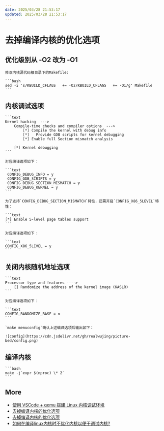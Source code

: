 ```yaml
---
date: 2025/03/28 21:53:17
updated: 2025/03/28 21:53:17
---
```


# 去掉编译内核的优化选项

## 优化级别从 -O2 改为 -O1

    修改内核源代码根目录下的Makefile:

    ```bash
    sed -i 's/KBUILD_CFLAGS   += -O2/KBUILD_CFLAGS   += -O1/g' Makefile
    ```

## 内核调试选项

    ```text
    Kernel hacking  --->
        Compile-time checks and compiler options  --->
            [*] Compile the kernel with debug info
            [*]   Provide GDB scripts for kernel debugging
            [*] Enable full Section mismatch analysis

        [*] Kernel debugging
    ```

    对应编译选项如下：

    ```text
     CONFIG_DEBUG_INFO = y
     CONFIG_GDB_SCRIPTS = y
     CONFIG_DEBUG_SECTION_MISMATCH = y
     CONFIG_DEBUG_KERNEL = y
    ```

    为了支持`CONFIG_DEBUG_SECTION_MISMATCH`特性，还需开启`CONFIG_X86_5LEVEL`特性：

    ```text
    [*] Enable 5-level page tables support
    ```

    对应编译选项如下：

    ```text
    CONFIG_X86_5LEVEL = y
    ```

## 关闭内核随机地址选项

    ```text
    Processor type and features ---->
        [] Randomize the address of the kernel image (KASLR)
    ```

    对应编译选项如下：

    ```text
    CONFIG_RANDOMIZE_BASE = n
    ```

    `make menuconfig`确认上述编译选项后输出如下：

    ![config](https://cdn.jsdelivr.net/gh/realwujing/picture-bed/config.png)

## 编译内核

    ```bash
    make -j`expr $(nproc) \* 2`
    ```

## More

- [使用 VSCode + qemu 搭建 Linux 内核调试环境](https://blog.csdn.net/eydwyz/article/details/114019532)
- [去掉编译内核的优化选项](http://m.blog.chinaunix.net/uid-21419530-id-5835399.html)
- [去掉编译内核的优化选项](https://blog.csdn.net/nust20/article/details/17720859)
- [如何在编译linux内核时不优化内核以便于调试内核?](https://www.cnblogs.com/dakewei/p/10756416.html)
